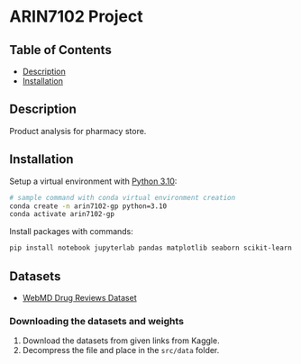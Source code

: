 # ARIN7102 Project

## Table of Contents

- [Description](#description)
- [Installation](#installation)

## Description

Product analysis for pharmacy store.

## Installation

Setup a virtual environment with [Python 3.10](https://www.python.org/downloads/):
```bash
# sample command with conda virtual environment creation
conda create -n arin7102-gp python=3.10
conda activate arin7102-gp
```

Install packages with commands:
```bash
pip install notebook jupyterlab pandas matplotlib seaborn scikit-learn
```

## Datasets

- [WebMD Drug Reviews Dataset](https://www.kaggle.com/datasets/rohanharode07/webmd-drug-reviews-dataset)

### Downloading the datasets and weights

1. Download the datasets from given links from Kaggle.
2. Decompress the file and place in the `src/data` folder.
